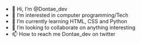 - 👋 Hi, I’m @Dontae_dev
- 👀 I’m interested in computer programming/Tech
- 🌱 I’m currently learning HTML, CSS and Python
- 💞️ I’m looking to collaborate on anything interesting
- 📫 How to reach me Dontae_dev on twitter


